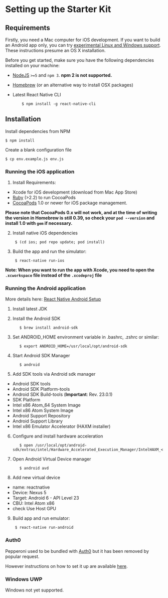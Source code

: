 # Setting up the Starter Kit

## Requirements

Firstly, you need a Mac computer for iOS development. If you want to build an Android app only, you can try [experimental Linux and Windows support](https://facebook.github.io/react-native/docs/linux-windows-support.html). These instructions presume an OS X installation.

Before you get started, make sure you have the following dependencies installed on your machine:

- [NodeJS](https://nodejs.org) `>=5` and `npm 3`. **npm 2 is not supported.**
- [Homebrew](http://brew.sh/) (or an alternative way to install OSX packages)
- Latest React Native CLI

          $ npm install -g react-native-cli

## Installation

Install dependencies from NPM

    $ npm install

Create a blank configuration file

    $ cp env.example.js env.js

### Running the iOS application

1. Install Requirements:

  - Xcode for iOS development (download from Mac App Store)
  - [Ruby](https://www.ruby-lang.org) (>2.2) to run CocoaPods
  - [CocoaPods](https://cocoapods.org/) 1.0 or newer for iOS package management.

**Please note that CocoaPods 0.x will not work, and at the time of writing the version in Homebrew is still 0.39, so check your `pod --version` and install 1.0 with `gem` if necessary.**

2. Install native iOS dependencies

        $ (cd ios; pod repo update; pod install)

3. Build the app and run the simulator:

        $ react-native run-ios

**Note: When you want to run the app with Xcode, you need to open the `.xcworkspace` file instead of the `.xcodeproj` file**

### Running the Android application

More details here: [React Native Android Setup](https://facebook.github.io/react-native/docs/android-setup.html)

1. Install latest JDK
2. Install the Android SDK

          $ brew install android-sdk

3. Set ANDROID_HOME environment variable in .bashrc, .zshrc or similar:

          $ export ANDROID_HOME=/usr/local/opt/android-sdk

4. Start Android SDK Manager

          $ android

5. Add SDK tools via Android sdk manager

  - Android SDK tools
  - Android SDK Platform-tools
  - Android SDK Build-tools (**Important**: Rev. 23.0.1)
  - SDK Platform
  - Intel x86 Atom_64 System Image
  - Intel x86 Atom System Image
  - Android Support Repository
  - Android Support Library
  - Intel x86 Emulator Accelerator (HAXM installer)

6. Configure and install hardware acceleration

          $ open /usr/local/opt/android-sdk/extras/intel/Hardware_Accelerated_Execution_Manager/IntelHAXM_<version>.dmg

7. Open Android Virtual Device manager

          $ android avd

8. Add new virtual device

  - name: reactnative
  - Device: Nexus 5
  - Target: Android 6 - API Level 23
  - CBU: Intel Atom x86
  - check Use Host GPU

9. Build app and run emulator:

        $ react-native run-android

### Auth0

Pepperoni used to be bundled with [Auth0](https://auth0.com/) but it has been removed by popular request.

However instructions on how to set it up are available [here](AUTH0.md).

### Windows UWP

Windows not yet supported.

